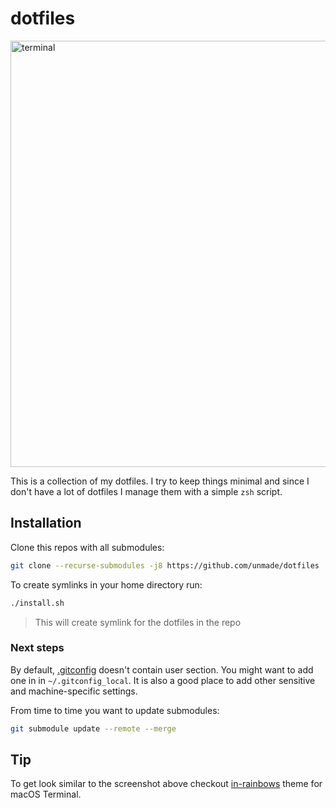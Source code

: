 # dotfiles

<img src="https://i.imgur.com/ycSb1qz.png" alt="terminal" width="682">

This is a collection of my dotfiles. I try to keep things minimal 
and since I don't have a lot of dotfiles I manage them with a
simple `zsh` script.

## Installation

Clone this repos with all submodules:

```bash
git clone --recurse-submodules -j8 https://github.com/unmade/dotfiles
```

To create symlinks in your home directory run:

```bash
./install.sh
```

> This will create symlink for the dotfiles in the repo

### Next steps

By default, [.gitconfig](.gitconfig) doesn't contain user section.
You might want to add one in in `~/.gitconfig_local`. It is also
a good place to add other sensitive and machine-specific settings.

From time to time you want to update submodules:

```bash
git submodule update --remote --merge
```

## Tip

To get look similar to the screenshot above checkout [in-rainbows] theme for 
macOS Terminal.

[in-rainbows]: https://github.com/unmade/terminal-in-rainbows
